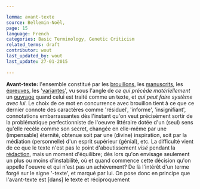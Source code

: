 ```yaml
---

lemma: avant-texte
source: Bellemin-Noël,
page: 15 
language: French
categories: Basic Terminology, Genetic Criticism
related_terms: draft
contributor: wout
last_updated_by: wout
last_update: 27-01-2015
        
---
```


**Avant-texte:** l'ensemble constitué par les [brouillons](draft.html), les [manuscrits](manuscript.html), les [épreuves](proofs.html), les '[variantes](variant.html)', vu sous l'angle de _ce qui précède matériellement_ un [ouvrage](work.html) quand celui est traité comme un texte, et _qui peut faire système avec lui_. Le choix de ce mot en concurrence avec brouillon tient à ce que ce dernier connote des caractères comme 'résiduel', 'informe', 'insignifiant', connotations embarrassantes dès l'instant qu'on veut précisément sortir de la problématique perfectionniste de l'oeuvre littéraire dotée d'un (seul) sens qu'elle recèle comme son secret, changée en elle-même par une (impensable) éternité, obtenue soit par une (divine) inspiration, soit par la médiation (personnelle) d'un esprit supérieur (génial), etc. La difficulté vient de ce que le texte n'est pas le point d'aboutissement _visé_ pendant la [rédaction](editing.html), mais un moment d'équilibre; dès lors qu'on envisage seulement un plus ou moins d'instabilité, où et quand commence cette décision qu'on appelle l'oeuvre et qui n'est pas un achèvement? De là l'intérêt d'un terme forgé sur le signe '-texte', et marqué par lui. On pose donc en principe que l'avant-texte est [dans] le texte et réciproquement 

